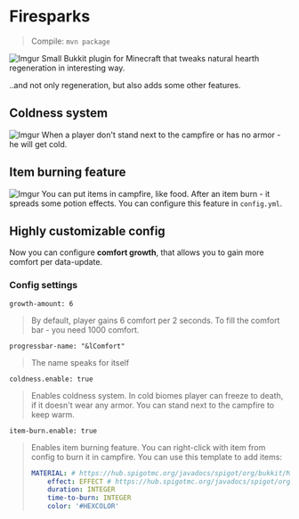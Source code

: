 # Firesparks
> Compile: `mvn package`

![Imgur](https://i.imgur.com/JCzRE7B.png)
Small Bukkit plugin for Minecraft that tweaks natural hearth regeneration in interesting way.

..and not only regeneration, but also adds some other features.
## Coldness system
![Imgur](https://i.imgur.com/EbFrce3.png)
When a player don't stand next to the campfire or has no armor - he will get cold.

## Item burning feature
![Imgur](https://i.imgur.com/php5Ny6.png)
You can put items in campfire, like food. After an item burn - it spreads some potion effects. You can configure this feature in `config.yml`.

## Highly customizable config
Now you can configure **comfort growth**, that allows you to gain more comfort per data-update.

### Config settings
`growth-amount: 6`
> By default, player gains 6 comfort per 2 seconds.
> To fill the comfort bar - you need 1000 comfort.

`progressbar-name: "&lComfort"`
> The name speaks for itself

`coldness.enable: true`
> Enables coldness system.
> In cold biomes player can freeze to death, if it doesn't wear any armor.
> You can stand next to the campfire to keep warm.

`item-burn.enable: true`
> Enables item burning feature.
> You can right-click with item from config to burn it in campfire.
> You can use this template to add items:
> ```yaml
> MATERIAL: # https://hub.spigotmc.org/javadocs/spigot/org/bukkit/Material.html
>     effect: EFFECT # https://hub.spigotmc.org/javadocs/spigot/org/bukkit/potion/PotionEffectType.html
>     duration: INTEGER
>     time-to-burn: INTEGER
>     color: '#HEXCOLOR'
> ```

